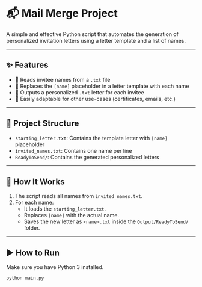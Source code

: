 # 📬 Mail Merge Project

A simple and effective Python script that automates the generation of personalized invitation letters using a letter template and a list of names.

---

## ✨ Features

- 📂 Reads invitee names from a `.txt` file
- 📝 Replaces the `[name]` placeholder in a letter template with each name
- 📄 Outputs a personalized `.txt` letter for each invitee
- 🔄 Easily adaptable for other use-cases (certificates, emails, etc.)

---

## 📁 Project Structure

- `starting_letter.txt`: Contains the template letter with `[name]` placeholder  
- `invited_names.txt`: Contains one name per line  
- `ReadyToSend/`: Contains the generated personalized letters  

---

## 🧠 How It Works

1. The script reads all names from `invited_names.txt`.
2. For each name:
   - It loads the `starting_letter.txt`.
   - Replaces `[name]` with the actual name.
   - Saves the new letter as `<name>.txt` inside the `Output/ReadyToSend/` folder.

---


## ▶️ How to Run

Make sure you have Python 3 installed.

```bash
python main.py
